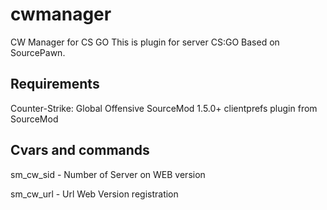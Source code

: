 # cwmanager
CW Manager for CS GO
This is plugin for server CS:GO Based on SourcePawn.

Requirements
------------
Counter-Strike: Global Offensive
SourceMod 1.5.0+
clientprefs plugin from SourceMod

Cvars and commands
------------------
sm_cw_sid - Number of Server on WEB version

sm_cw_url - Url Web Version registration
